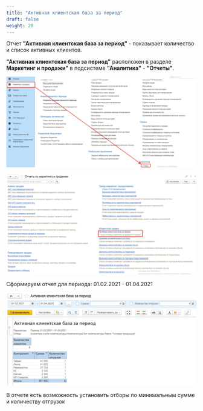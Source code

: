```yaml
---
title: "Активная клиентская база за период"
draft: false
weight: 20
---
```


Отчет **"Активная клиентская база за период"** - показывает количество и список активных клиентов.

**"Активная клиентская база за период"** расположен в разделе **Маркетинг и продажи"** в подсистеме **"Аналитика"** - **"Отчеты"**.

[![1][1]][1]

[![2][2]][2]

Сформируем отчет для периода: 01.02.2021 - 01.04.2021

[![3][3]][3]

В отчете есть возможность установить отборы по минимальным сумме и количеству отгрузок

[1]: 1.png
[2]: 2.png
[3]: 3.png
